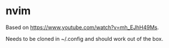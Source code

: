 # nvim

Based on https://www.youtube.com/watch?v=mh_EJhH49Ms.

Needs to be cloned in ~/.config and should work out of the box.

